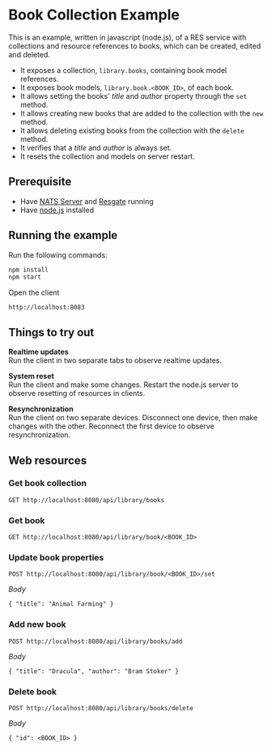 # Book Collection Example

This is an example, written in javascript (node.js), of a RES service with collections and resource references to books, which can be created, edited and deleted.
* It exposes a collection, `library.books`, containing book model references.
* It exposes book models, `library.book.<BOOK_ID>`, of each book.
* It allows setting the books' *title* and *author* property through the `set` method.
* It allows creating new books that are added to the collection with the `new` method.
* It allows deleting existing books from the collection with the `delete` method.
* It verifies that a *title* and *author* is always set.
* It resets the collection and models on server restart.

## Prerequisite

* Have [NATS Server](https://nats-io.github.io/docs/nats_server/installation.html) and [Resgate](https://resgate.io/docs/get-started/installation/) running
* Have [node.js](https://nodejs.org/en/download/) installed

## Running the example

Run the following commands:
```bash
npm install
npm start
```
Open the client
```
http://localhost:8083
```

## Things to try out

**Realtime updates**  
Run the client in two separate tabs to observe realtime updates.

**System reset**  
Run the client and make some changes. Restart the node.js server to observe resetting of resources in clients.

**Resynchronization**  
Run the client on two separate devices. Disconnect one device, then make changes with the other. Reconnect the first device to observe resynchronization.


## Web resources

### Get book collection
```
GET http://localhost:8080/api/library/books
```

### Get book
```
GET http://localhost:8080/api/library/book/<BOOK_ID>
```

### Update book properties
```
POST http://localhost:8080/api/library/book/<BOOK_ID>/set
```
*Body*  
```
{ "title": "Animal Farming" }
```

### Add new book
```
POST http://localhost:8080/api/library/books/add
```
*Body*  
```
{ "title": "Dracula", "author": "Bram Stoker" }
```

### Delete book
```
POST http://localhost:8080/api/library/books/delete
```
*Body*  
```
{ "id": <BOOK_ID> }
```